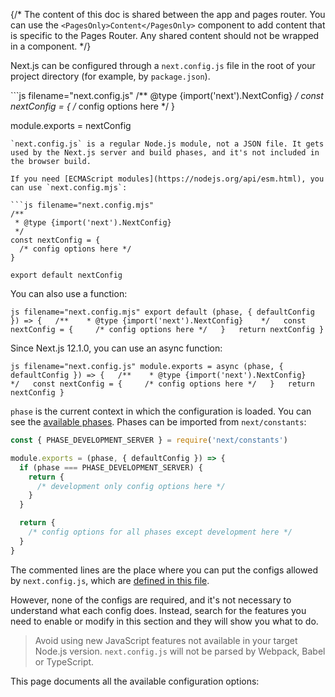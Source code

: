 {/\* The content of this doc is shared between the app and pages router.
You can use the `<PagesOnly>Content</PagesOnly>` component to add
content that is specific to the Pages Router. Any shared content should
not be wrapped in a component. \*/}

Next.js can be configured through a `next.config.js` file in the root of
your project directory (for example, by `package.json`).

\`\`\`js filename="next.config.js" /\*\* @type
{import('next').NextConfig} */ const nextConfig = { /* config options
here \*/ }

module.exports = nextConfig


    `next.config.js` is a regular Node.js module, not a JSON file. It gets used by the Next.js server and build phases, and it's not included in the browser build.

    If you need [ECMAScript modules](https://nodejs.org/api/esm.html), you can use `next.config.mjs`:

    ```js filename="next.config.mjs"
    /**
     * @type {import('next').NextConfig}
     */
    const nextConfig = {
      /* config options here */
    }

    export default nextConfig

You can also use a function:

`js filename="next.config.mjs" export default (phase, { defaultConfig }) => {   /**    * @type {import('next').NextConfig}    */   const nextConfig = {     /* config options here */   }   return nextConfig }`

Since Next.js 12.1.0, you can use an async function:

`js filename="next.config.js" module.exports = async (phase, { defaultConfig }) => {   /**    * @type {import('next').NextConfig}    */   const nextConfig = {     /* config options here */   }   return nextConfig }`

`phase` is the current context in which the configuration is loaded. You
can see the [available
phases](https://github.com/vercel/next.js/blob/5e6b008b561caf2710ab7be63320a3d549474a5b/packages/next/shared/lib/constants.ts#L19-L23).
Phases can be imported from `next/constants`:

``` js
const { PHASE_DEVELOPMENT_SERVER } = require('next/constants')

module.exports = (phase, { defaultConfig }) => {
  if (phase === PHASE_DEVELOPMENT_SERVER) {
    return {
      /* development only config options here */
    }
  }

  return {
    /* config options for all phases except development here */
  }
}
```

The commented lines are the place where you can put the configs allowed
by `next.config.js`, which are [defined in this
file](https://github.com/vercel/next.js/blob/canary/packages/next/src/server/config-shared.ts).

However, none of the configs are required, and it's not necessary to
understand what each config does. Instead, search for the features you
need to enable or modify in this section and they will show you what to
do.

> Avoid using new JavaScript features not available in your target
> Node.js version. `next.config.js` will not be parsed by Webpack, Babel
> or TypeScript.

This page documents all the available configuration options:
